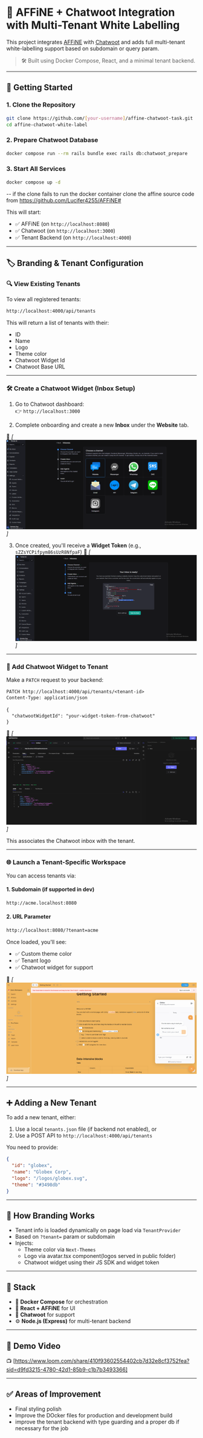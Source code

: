 # 🧩 AFFiNE + Chatwoot Integration with Multi-Tenant White Labelling

This project integrates [AFFiNE](https://github.com/toeverything/AFFiNE) with [Chatwoot](https://www.chatwoot.com/) and adds full multi-tenant white-labelling support based on subdomain or query param.

> 🛠 Built using Docker Compose, React, and a minimal tenant backend.

---

## 🚀 Getting Started

### 1. Clone the Repository

```bash
git clone https://github.com/[your-username]/affine-chatwoot-task.git
cd affine-chatwoot-white-label
```

### 2. Prepare Chatwoot Database

```bash
docker compose run --rm rails bundle exec rails db:chatwoot_prepare
```

### 3. Start All Services

```bash
docker compose up -d
```
--
if the clone fails to run the docker container clone the affine source code from https://github.com/Lucifer4255/AFFiNE#

This will start:
- ✅ AFFiNE (on `http://localhost:8080`)
- ✅ Chatwoot (on `http://localhost:3000`)
- ✅ Tenant Backend (on `http://localhost:4000`)

---

## 🏷️ Branding & Tenant Configuration

### 🔍 View Existing Tenants

To view all registered tenants:

```bash
http://localhost:4000/api/tenants
```

This will return a list of tenants with their:
- ID
- Name
- Logo
- Theme color
- Chatwoot Widget Id
- Chatwoot Base URL

---

### 🛠️ Create a Chatwoot Widget (Inbox Setup)

1. Go to Chatwoot dashboard:  
   👉 `http://localhost:3000`

2. Complete onboarding and create a new **Inbox** under the **Website** tab.

📸 *[![alt text](snip-2.png)]*

3. Once created, you'll receive a **Widget Token** (e.g., `sZZsYCPifpym86sUzR8NfpaF`)
📸 *[![alt text](snip-3.png)]*
---

### 🔗 Add Chatwoot Widget to Tenant

Make a `PATCH` request to your backend:

```http
PATCH http://localhost:4000/api/tenants/<tenant-id>
Content-Type: application/json

{
  "chatwootWidgetId": "your-widget-token-from-chatwoot"
}
```

📸 *[![alt text](image.png)]*

This associates the Chatwoot inbox with the tenant.

---

### 🌐 Launch a Tenant-Specific Workspace

You can access tenants via:

#### 1. Subdomain (if supported in dev)

```bash
http://acme.localhost:8080
```

#### 2. URL Parameter

```bash
http://localhost:8080/?tenant=acme
```

Once loaded, you'll see:
- ✅ Custom theme color
- ✅ Tenant logo
- ✅ Chatwoot widget for support

📸 *[![alt text](image-1.png)]*

---

## ➕ Adding a New Tenant

To add a new tenant, either:

1. Use a local `tenants.json` file (if backend not enabled), or  
2. Use a POST API to `http://localhost:4000/api/tenants`

You need to provide:

```json
{
  "id": "globex",
  "name": "Globex Corp",
  "logo": "/logos/globex.svg",
  "theme": "#3498db"
}
```

---

## 🧠 How Branding Works

- Tenant info is loaded dynamically on page load via `TenantProvider`
- Based on `?tenant=` param or subdomain
- Injects:
  - Theme color via `Next-Themes`
  - Logo via avatar.tsx component(logos served in public folder)
  - Chatwoot widget using their JS SDK and widget token

---

## 🧰 Stack

- 🔧 **Docker Compose** for orchestration
- 🧠 **React + AFFiNE** for UI
- 💬 **Chatwoot** for support
- ⚙️ **Node.js (Express)** for multi-tenant backend

---


## 🎥 Demo Video

📺 [https://www.loom.com/share/410f93602554402cb7d32e8cf3752fea?sid=d9fd3215-4780-42d1-85b9-c1b7b3493366]

---

## ✅ Areas of Improvement

- Final styling polish
- Improve the DOcker files for production and development build
- improve the tenant backend with type guarding and a proper db if necessary for the job
